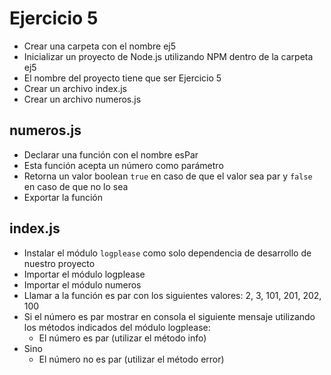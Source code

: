 # Ejercicio 5

* Crear una carpeta con el nombre ej5
* Inicializar un proyecto de Node.js utilizando NPM dentro de la carpeta ej5
* El nombre del proyecto tiene que ser Ejercicio 5
* Crear un archivo index.js
* Crear un archivo numeros.js

## numeros.js
* Declarar una función con el nombre esPar 
* Esta función acepta un número como parámetro
* Retorna un valor boolean `true` en caso de que el valor sea par y `false` en caso de que no lo sea
* Exportar la función

## index.js
* Instalar el módulo `logplease` como solo dependencia de desarrollo de nuestro proyecto
* Importar el módulo logplease
* Importar el módulo numeros
* Llamar a la función es par con los siguientes valores: 2, 3, 101, 201, 202, 100
* Si el número es par mostrar en consola el siguiente mensaje utilizando los métodos indicados del módulo logplease:
  * El número es par (utilizar el método info)
* Sino
  * El número no es par (utilizar el método error)
